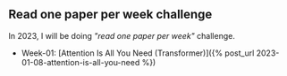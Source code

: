 ## Read one paper per week challenge

In 2023, I will be doing *"read one paper per week"* challenge.

* Week-01: [Attention Is All You Need (Transformer)]({% post_url 2023-01-08-attention-is-all-you-need %})